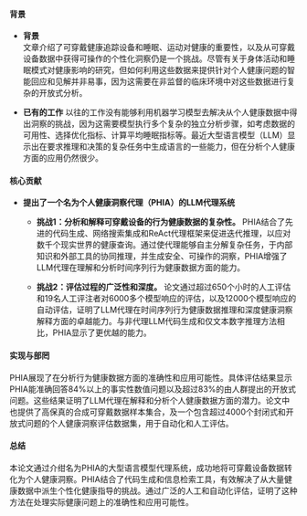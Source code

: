 #### 背景
- **背景**       
    文章介绍了可穿戴健康追踪设备和睡眠、运动对健康的重要性，以及从可穿戴设备数据中获得可操作的个性化洞察仍是一个挑战。尽管有关于身体活动和睡眠模式对健康影响的研究，但如何利用这些数据来提供针对个人健康问题的智能回应和见解并非易事，因为这需要在非监督的临床环境中对这些数据进行复杂的开放式分析。

- **已有的工作**
    以往的工作没有能够利用机器学习模型去解决从个人健康数据中得出洞察的挑战，因为这需要模型执行多个复杂的独立分析步骤，如考虑数据的可用性、选择优化指标、计算平均睡眠指标等。最近大型语言模型（LLM）显示出在要求推理和决策的复杂任务中生成语言的一些能力，但在分析个人健康方面的应用仍然很少。

#### 核心贡献
- **提出了一个名为个人健康洞察代理（PHIA）的LLM代理系统**
    - **挑战1：分析和解释可穿戴设备的行为健康数据的复杂性。**
        PHIA结合了先进的代码生成、网络搜索集成和ReAct代理框架来促进迭代推理，以应对数千个现实世界的健康查询。通过使代理能够自主分解复杂任务，于内部知识和外部工具的协同推理，并生成安全、可操作的洞察，PHIA增强了LLM代理在理解和分析时间序列行为健康数据方面的能力。

    - **挑战2：评估过程的广泛性和深度。**
        论文通过超过650个小时的人工评估和19名人工评注者对6000多个模型响应的评估，以及12000个模型响应的自动评估，证明了LLM代理在时间序列行为健康数据推理和深度健康洞察解释方面的卓越能力。与非代理LLM代码生成和仅文本数字推理方法相比，PHIA显示了更优越的能力。

#### 实现与部罔
PHIA展现了在分析行为健康数据方面的准确性和应用可能性。具体评估结果显示PHIA能准确回答84%以上的事实性数值问题以及超过83%的由人群提出的开放式问题。这些结果证明了LLM代理在解释和分析个人健康数据方面的潜力。论文中也提供了高保真的合成可穿戴数据样本集合，及一个包含超过4000个封闭式和开放式问题的个人健康洞察评估数据集，用于自动化和人工评估。

#### 总结
本论文通过介绀名为PHIA的大型语言模型代理系统，成功地将可穿戴设备数据转化为个人健康洞察。PHIA结合了代码生成和信息检索工具，有效解决了从大量健康数据中派生个性化健康指导的挑战。通过广泛的人工和自动化评估，证明了这种方法在处理实际健康问题上的准确性和应用可能性。